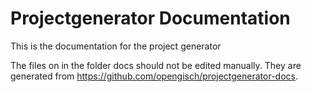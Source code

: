 # Projectgenerator Documentation

This is the documentation for the project generator

The files on in the folder docs should not be edited manually. They are
generated from https://github.com/opengisch/projectgenerator-docs.
